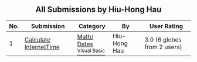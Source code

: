 ﻿<div align="center">

## All Submissions by Hiu\-Hong Hau

</div>

No.  | Submission | Category | By   | User Rating
---- | ---------- | -------- | ---- | -----------
1 | [Calculate InternetTime<br />](https://github.com/Planet-Source-Code/hiu-hong-hau-calculate-internettime__1-2131) | [Math/ Dates<br /><sup>Visual Basic</sup>](../ByCategory/math-dates__1-37.md) | Hiu\-Hong Hau | 3.0 (6 globes from 2 users)
